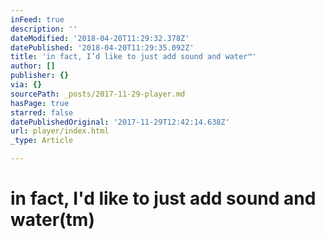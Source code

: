 ```yaml
---
inFeed: true
description: ''
dateModified: '2018-04-20T11:29:32.378Z'
datePublished: '2018-04-20T11:29:35.092Z'
title: 'in fact, I’d like to just add sound and water™'
author: []
publisher: {}
via: {}
sourcePath: _posts/2017-11-29-player.md
hasPage: true
starred: false
datePublishedOriginal: '2017-11-29T12:42:14.638Z'
url: player/index.html
_type: Article

---
```

# in fact, I'd like to just add sound and water(tm)